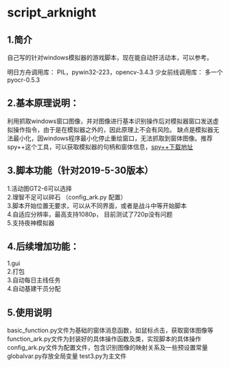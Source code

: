# script_arknight
## 1.简介
  自己写的针对windows模拟器的游戏脚本，现在能自动肝活动本，可以参考。

明日方舟调用库：
PIL，pywin32-223，opencv-3.4.3
少女前线调用库：
多一个pyocr-0.5.3



## 2.基本原理说明：
  利用抓取windows窗口图像，并对图像进行基本识别操作后对模拟器窗口发送虚拟操作指令，由于是在模拟器之外的，因此原理上不会有风险。
缺点是模拟器无法最小化，因windows程序最小化停止重绘窗口，无法抓取到窗体图像。推荐spy++这个工具，可以获取模拟器的句柄和窗体信息，[spy++下载地址](http://pan.baidu.com/s/1skMJUkH)

## 3.脚本功能（针对2019-5-30版本）
  1.活动图GT2-6可以选择  
  2.理智不足可以碎石    （config_ark.py 配置）  
  3.脚本开始位置无要求，可以从不同界面，或者是战斗中等开始脚本  
  4.自适应分辨率，最高支持1080p， 目前测试了720p没有问题  
  5.支持夜神模拟器

## 4.后续增加功能：
  1.gui  
  2.打包  
  3.自动每日主线任务  
  4.自动基建干员分配  

## 5.使用说明
  basic_function.py文件为基础的窗体消息函数，如鼠标点击，获取窗体图像等  
  function_ark.py文件为封装好的具体操作函数及类，实现脚本的具体操作
  config_ark.py文件为配置文件，包含识别图像的映射关系及一些预设置常量
  globalvar.py存放全局变量
  test3.py为主文件

